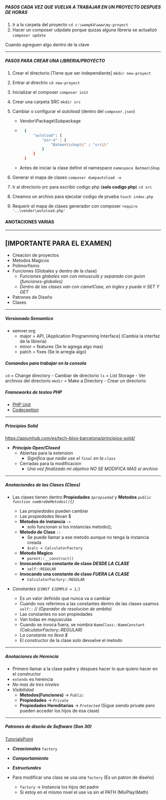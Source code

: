 
##### PASOS CADA VEZ QUE VUELVA A TRABAJAR EN UN PROYECTO DESPUES DE HORAS
1) Ir a la carpeta del proyecto
    `cd c:\wamp64\www\my-proyect`
2) Hacer un composer udpdate porque quizas alguna libreria se actualizó
    `composer update`
    
Cuando agreguen algo dentro de la clave 

--------------- 
##### PASOS PARA CREAR UNA LIBRERIA/PROYECTO


1) Crear el directorio [Tiene que ser independiente] 
    `mkdir new-proyect`

2) Entrar al directrio
    `cd new-proyect`

3) Inicializar el composer
    `composer init`

4) Crear una carpeta SRC
    `mkdir src`
    
5) Cambiar o configurar el *autoload* (dentro del `composer.json`)
    - Vendor\Package\Subpackage
    - ```sh
        {
            "autoload": {
                "psr-4" : {
                    "Batman\\shop\\" : "src\\"
                }
            }
        }
    - Antes de iniciar la clase definir el namespace
        `namespace Batman\Shop`
    
6) Generar el mapa de clases
    `composer dumpautoload -o`
    
7) Ir al directorio *src* para escribir codigo php (**solo codigo php**)
    `cd src`

8) Creamos un archivo para ejecutar codigo de prueba
    `touch index.php`

9) Requerir el mapa de clases generador con composer
    `require '..\vendor\autoload.php'`
    

#### ANOTACIONES VARIAS
---------------
## __[IMPORTANTE PARA EL EXAMEN]__
* Creacion de proyectos
* Metodos Magicos
* Polimorfismo
* Funciones (Globales y dentro de la clase)
    * *Funciones globales van con minuscula y separado con guion (funciones-globales)*
    * *Dentro de las clases van con camelCase, en ingles y puede ir SET Y GET*
* Patrones de Diseño
* Clases 
---------------
##### Versionado Semantico
* semver.org
    * major = API, [Application Programming Interface] (Cambia la interfaz de la libreria)
    * minor = features (Se le agrega algo mas)
    * patch = fixes (Se le arregla algo)

##### Comandos para trabajar en la consola
`cd` = Change directory - Cambiar de directorio
`ls` = List Storage - Ver archivos del directorio
`mkdir` = Make a Directory - Crear un directorio 

##### Frameworks de testeo PHP
* [PHP Unit](phpunit.de)
* [Codeception](https://codeception.com/)

---

##### Principios Solid
https://apiumhub.com/es/tech-blog-barcelona/principios-solid/

* ***Principio Open/Closed***
    * Abiertas para la extension 
        * *Significa que nadie use el *`final`* en la *`class`**
    *  Cerradas para la modificacion
        * *Una vez finalizado mi objetivo NO SE MODIFICA MAS el archivo*
---
##### Anotaciondes de las Clases (Class)
* Las clases tienen dentro **Propiedades** *`$propiedad`* y **Metodos** *`public function nombreDeMetodos(){}`*
    * Las *propiedades* pueden cambiar
    * Las *propiedades* llevan $
    * **Metodos de instancia** `->`
        * solo funcionan si los instancias metodo();
    * **Metodo de Clase** `::`
        * Se puede llamar a ese metodo aunque no tenga la instancia creada
        * `$calc = CalculatorFactory`
    * **Metodo Magico**
        * `parent::__construct()`
    * **Invocando una constante de clase *DESDE LA CLASE***
        * `self::REGULAR`
    * **Invocando una constante de clase *FUERA LA CLASE***
        * `CalculatorFactory::REGULAR` 

* *Constantes* (*`CONST EJEMPLO = 1;`*)
    * Es un valor definido que nunca va a cambiar
    * Cuando nos referimos a las constantes dentro de las clases usamos `self::` // *(Operador de resolucion de ambito)*
    * Las constantes no son propiedades
    * Van todas en mayusculas
    * Cuando se invoca fuera, se nombra `NameClass::NameConstant` *(CalculatorFactory::REGULAR)*
    * *La constante no lleva $*
    * El constructor de la clase solo devuelve el metodo
---
##### Anotaciones de Herencia
* Primero llamar a la clase padre y despues hacer lo que quiero hacer en el constructor
* `extends` es herencia
* *No mas de tres niveles*
* *Visibilidad*
    * **Metodos(Funciones)** -> *`Public`*
    * **Propiedades** -> *`Private`*
    * **Propiedades Hereditarias** -> *`Protected`* (Sigue siendo private pero pueden acceder los hijos de esa clase)
---------------------------
##### Patrones de diseño de Software (Son 30)
[TutorialsPoint](https://www.tutorialspoint.com/design_pattern/factory_pattern.htm)
* ***Creacionales***
`factory`
* ***Comportamiento***
* ***Estructurales***

* Para modificar una class se usa una `factory` (Es un patron de diseño)
    * `factory` -> Instancia los hijos del padre
    * Si estoy en el mismo nivel el use va sin el PATH (MixPlay\\Math)